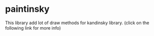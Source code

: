 # paintinsky
This library add lot of draw methods for kandinsky library. (click on the following link for more info)
